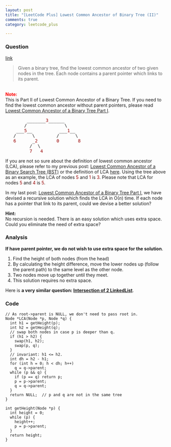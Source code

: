```yaml
---
layout: post
title: "[LeetCode Plus] Lowest Common Ancestor of Binary Tree (II)"
comments: true
category: leetcode_plus

---
```


### Question 

[link](http://leetcode.com/2011/07/lowest-common-ancestor-of-a-binary-tree-part-ii.html)

<div class="entry bg-color bg-img font-color">
    <blockquote>
        <p class="font-color">Given a binary tree, find the lowest common ancestor of two given nodes in the tree. Each node contains a parent pointer which links to its parent.</p>
    </blockquote>
    <p class="font-color bg-color bg-img"><span id="more-797" class="font-color"></span>
        <br> <strong><span style="color: red;" class="font-color">Note:</span></strong>
        <br>This is Part II of Lowest Common Ancestor of a Binary Tree. If you need to find the lowest common ancestor without parent pointers, please read <a href="http://www.leetcode.com/2011/07/lowest-common-ancestor-of-a-binary-tree-part-i.html" class="font-color">Lowest Common Ancestor of a Binary Tree Part I</a>.
        <br>
    </p><pre>        _______<span style="color: #990000;" class="font-color">3</span>______
       /              \
    ___<span style="color: #990000;" class="font-color">5</span>__          ___<span style="color: #990000;" class="font-color">1</span>__
   /      \        /      \
   <span style="color: #990000;" class="font-color">6</span>      _<span style="color: #990000;" class="font-color">2       0       8</span>
         /  \
         <span style="color: #990000;" class="font-color">7   4</span></pre>
    <p class="font-color">If you are not so sure about the definition of lowest common ancestor (LCA), please refer to my previous post: <a href="http://www.leetcode.com/2011/07/lowest-common-ancestor-of-a-binary-search-tree.html" class="font-color">Lowest Common Ancestor of a Binary Search Tree (BST)</a> or the definition of LCA <a href="http://en.wikipedia.org/wiki/Lowest_common_ancestor" class="font-color">here</a>. Using the tree above as an example, the LCA of nodes <span style="color: #990000;" class="font-color">5</span> and <span style="color: #990000;" class="font-color">1</span> is <span style="color: #990000;" class="font-color">3</span>. Please note that LCA for nodes <span style="color: #990000;" class="font-color">5</span> and <span style="color: #990000;" class="font-color">4</span> is <span style="color: #990000;" class="font-color">5</span>.</p>
    <p class="font-color">In my last post: <a href="http://www.leetcode.com/2011/07/lowest-common-ancestor-of-a-binary-tree-part-i.html" class="font-color">Lowest Common Ancestor of a Binary Tree Part I</a>, we have devised a recursive solution which finds the LCA in O(<em>n</em>) time. If each node has a pointer that link to its parent, could we devise a better solution?</p>
    <p class="font-color"><strong>Hint:</strong>
        <br>No recursion is needed. There is an easy solution which uses extra space. Could you eliminate the need of extra space?</p>
</div>

### Analysis 

__If have parent pointer, we do not wish to use extra space for the solution__. 

1. Find the height of both nodes (from the head)
2. By calculating the height difference, move the lower nodes up (follow the parent path) to the same level as the other node. 
3. Two nodes move up together until they meet. 
4. This solution requires no extra space.

Here is __a very similar question: [Intersection of 2 LinkedList](http://www.geeksforgeeks.org/write-a-function-to-get-the-intersection-point-of-two-linked-lists/)__. 

### Code
 
    // As root->parent is NULL, we don't need to pass root in.
    Node *LCA(Node *p, Node *q) {
      int h1 = getHeight(p);
      int h2 = getHeight(q);
      // swap both nodes in case p is deeper than q.
      if (h1 > h2) {
        swap(h1, h2);
        swap(p, q);
      }
      // invariant: h1 <= h2.
      int dh = h2 - h1;
      for (int h = 0; h < dh; h++)
        q = q->parent;
      while (p && q) {
        if (p == q) return p;
        p = p->parent;
        q = q->parent;
      }
      return NULL;  // p and q are not in the same tree
    }

    int getHeight(Node *p) {
      int height = 0;
      while (p) {
        height++;
        p = p->parent;
      }
      return height;
    }